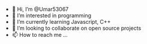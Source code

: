 - 👋 Hi, I’m @Umar53067
- 👀 I’m interested in programming 
- 🌱 I’m currently learning Javascript, C++
- 💞️ I’m looking to collaborate on open source projects
- 📫 How to reach me ...

<!---
Umar53067/Umar53067 is a ✨ special ✨ repository because its `README.md` (this file) appears on your GitHub profile.
You can click the Preview link to take a look at your changes.
--->
